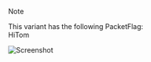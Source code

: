 > [!NOTE]  
> This variant has the following PacketFlag:  
> HiTom  
  
![Screenshot](https://raw.githubusercontent.com/Cryakl/Ultimate-RAT-Collection/refs/heads/main/Gh0stRat/K8%20Gh0st/Screenshot.png)
